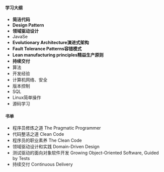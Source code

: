 #### 学习大纲

- **简洁代码**
- **Design Pattern**
- **领域驱动设计**
- JavaSe
- **Evolutionary Architecture演进式架构**
- **Fault Tolerance Patterns容错模式**
- **Lean manufacturing principles精益生产原则**
- **持续交付**
- 算法
- 开发经验
- 计算机网络、安全
- 版本控制
- SQL
- Linux简单操作
- 源码学习

#### 书单

- 程序员修炼之道 The Pragmatic Programmer
- 代码整洁之道 Clean Code
- 程序员的职业素养 The Clean Code
- 领域驱动设计和实践 Domain-Driven Design
- 测试驱动的面向对象软件开发 Growing Object-Oriented Software, Guided by Tests
- 持续交付 Continuous Delivery
